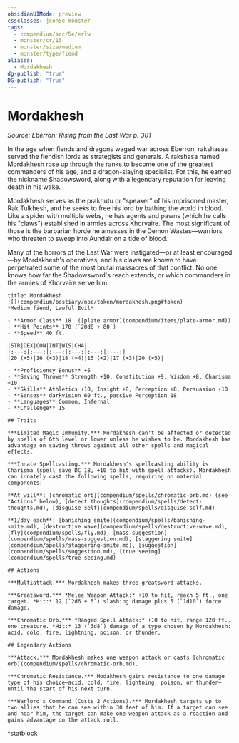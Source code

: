 ```yaml
---
obsidianUIMode: preview
cssclasses: json5e-monster
tags:
  - compendium/src/5e/erlw
  - monster/cr/15
  - monster/size/medium
  - monster/type/fiend
aliases:
  - Mordakhesh
dg-publish: "true"
DG-publish: "True"
---
```

# Mordakhesh
*Source: Eberron: Rising from the Last War p. 301*  

In the age when fiends and dragons waged war across Eberron, rakshasas served the fiendish lords as strategists and generals. A rakshasa named Mordakhesh rose up through the ranks to become one of the greatest commanders of his age, and a dragon-slaying specialist. For this, he earned the nickname Shadowsword, along with a legendary reputation for leaving death in his wake.

Mordakhesh serves as the prakhutu or "speaker" of his imprisoned master, Rak Tulkhesh, and he seeks to free his lord by bathing the world in blood. Like a spider with multiple webs, he has agents and pawns (which he calls his "claws") established in armies across Khorvaire. The most significant of those is the barbarian horde he amasses in the Demon Wastes—warriors who threaten to sweep into Aundair on a tide of blood.

Many of the horrors of the Last War were instigated—or at least encouraged—by Mordakhesh's operatives, and his claws are known to have perpetrated some of the most brutal massacres of that conflict. No one knows how far the Shadowsword's reach extends, or which commanders in the armies of Khorvaire serve him.

```ad-statblock
title: Mordakhesh
![](compendium/bestiary/npc/token/mordakhesh.png#token)
*Medium fiend, Lawful Evil*

- **Armor Class** 18  ([plate armor](compendium/items/plate-armor.md))
- **Hit Points** 170 (`20d8 + 80`)
- **Speed** 40 ft.

|STR|DEX|CON|INT|WIS|CHA|
|:---:|:---:|:---:|:---:|:---:|:---:|
|20 (+5)|16 (+3)|18 (+4)|15 (+2)|17 (+3)|20 (+5)|

- **Proficiency Bonus** +5
- **Saving Throws** Strength +10, Constitution +9, Wisdom +8, Charisma +10
- **Skills** Athletics +10, Insight +8, Perception +8, Persuasion +10
- **Senses** darkvision 60 ft., passive Perception 18
- **Languages** Common, Infernal
- **Challenge** 15

## Traits

***Limited Magic Immunity.*** Mordakhesh can't be affected or detected by spells of 6th level or lower unless he wishes to be. Mordakhesh has advantage on saving throws against all other spells and magical effects.

***Innate Spellcasting.*** Mordakhesh's spellcasting ability is Charisma (spell save DC 18, +10 to hit with spell attacks). Mordakhesh can innately cast the following spells, requiring no material components:

**At will**: [chromatic orb](compendium/spells/chromatic-orb.md) (see "Actions" below), [detect thoughts](compendium/spells/detect-thoughts.md), [disguise self](compendium/spells/disguise-self.md)

**1/day each**: [banishing smite](compendium/spells/banishing-smite.md), [destructive wave](compendium/spells/destructive-wave.md), [fly](compendium/spells/fly.md), [mass suggestion](compendium/spells/mass-suggestion.md), [staggering smite](compendium/spells/staggering-smite.md), [suggestion](compendium/spells/suggestion.md), [true seeing](compendium/spells/true-seeing.md)

## Actions

***Multiattack.*** Mordakhesh makes three greatsword attacks.

***Greatsword.*** *Melee Weapon Attack:* +10 to hit, reach 5 ft., one target. *Hit:* 12 (`2d6 + 5`) slashing damage plus 5 (`1d10`) force damage.

***Chromatic Orb.*** *Ranged Spell Attack:* +10 to hit, range 120 ft., one creature. *Hit:* 13 (`3d8`) damage of a type chosen by Mordakhesh: acid, cold, fire, lightning, poison, or thunder.

## Legendary Actions

***Attack.*** Mordakhesh makes one weapon attack or casts [chromatic orb](compendium/spells/chromatic-orb.md).

***Chromatic Resistance.*** Modakhesh gains resistance to one damage type of his choice—acid, cold, fire, lightning, poison, or thunder—until the start of his next turn.

***Warlord's Command (Costs 2 Actions).*** Mordakhesh targets up to two allies that he can see within 30 feet of him. If a target can see and hear him, the target can make one weapon attack as a reaction and gains advantage on the attack roll.
```
^statblock